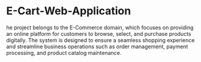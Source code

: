# E-Cart-Web-Application
he project belongs to the E-Commerce domain, which focuses on providing an online platform for customers to browse, select, and purchase products digitally. The system is designed to ensure a seamless shopping experience and streamline business operations such as order management, payment processing, and product catalog maintenance.
